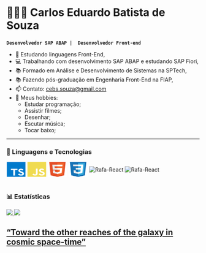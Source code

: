 # 👨🏻‍💻 Carlos Eduardo Batista de Souza

**`Desenvolvedor SAP ABAP |  Desenvolvedor Front-end`**

- 📕 Estudando linguagens Front-End, 
- 💻 Trabalhando com desenvolvimento SAP ABAP e estudando SAP Fiori,
- 📚 Formado em Análise e Desenvolvimento de Sistemas na SPTech,
- 📚 Fazendo pós-graduação em Engenharia Front-End na FIAP,
- 📫 Contato: cebs.souza@gmail.com
- 👾 Meus hobbies:
     - Estudar programação;
     - Assistir filmes;
     - Desenhar;
     - Escutar música;
     - Tocar baixo;
 
---

### 🤖 Linguagens e Tecnologias

<div style="display: inline_block" align="left">
  <img align="center" alt="Sap" height="40" width="50" src="https://github.com/devicons/devicon/blob/master/icons/typescript/typescript-plain.svg">  
  <img align="center" alt="Rafa-Js" height="40" width="50" src="https://raw.githubusercontent.com/devicons/devicon/master/icons/javascript/javascript-plain.svg">
  <img align="center" alt="Rafa-HTML" height="40" width="50" src="https://raw.githubusercontent.com/devicons/devicon/master/icons/html5/html5-original.svg">
  <img align="center" alt="Rafa-CSS" height="40" width="50" src="https://raw.githubusercontent.com/devicons/devicon/master/icons/css3/css3-original.svg">
  <img align="center" alt="Rafa-React" height="40" width="50" src="https://cdn.jsdelivr.net/gh/devicons/devicon/icons/react/react-original.svg">
  <img align="center" alt="Rafa-React" height="40" width="50" src="https://vetores.org/d/sap.svg">
<!--   <img align="center" alt="Rafa-Figma" height="40" width="50" src="https://cdn.jsdelivr.net/gh/devicons/devicon/icons/figma/figma-original.svg"> -->
<!--   <img align="center" alt="Rafa-Android" height="40" width="50" src="https://cdn.jsdelivr.net/gh/devicons/devicon/icons/androidstudio/androidstudio-original.svg" /> -->
</div>

<br/>

### 📊 Estatísticas

 <div align="left">
  <a href="https://github.com/cadusouza47">
  <img height="180em" src="https://github-readme-stats.vercel.app/api?username=cadusouza47&show_icons=true&theme=tokyonight"/>
  <img height="180em" src="https://github-readme-stats.vercel.app/api/top-langs/?username=cadusouza47&layout=compact&theme=tokyonight"/>     
</div>
     

     
## **“Toward the other reaches of the galaxy in cosmic space-time”**
     
